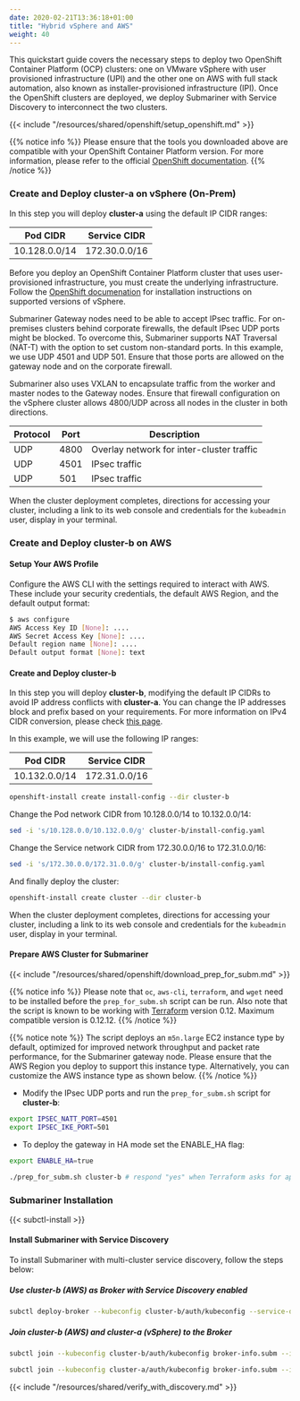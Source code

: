 ```yaml
---
date: 2020-02-21T13:36:18+01:00
title: "Hybrid vSphere and AWS"
weight: 40
---
```


This quickstart guide covers the necessary steps to deploy two OpenShift Container Platform (OCP) clusters: one on VMware vSphere with user
provisioned infrastructure (UPI) and the other one on AWS with full stack automation, also known as installer-provisioned infrastructure
(IPI). Once the OpenShift clusters are deployed, we deploy Submariner with Service Discovery to interconnect the two clusters.

{{< include "/resources/shared/openshift/setup_openshift.md" >}}

{{% notice info %}}
Please ensure that the tools you downloaded above are compatible with your OpenShift Container Platform version. For more information,
please refer to the official [OpenShift documentation](https://docs.openshift.com/container-platform/).
{{% /notice %}}

### Create and Deploy cluster-a on vSphere (On-Prem)

In this step you will deploy **cluster-a** using the default IP CIDR ranges:

| Pod CIDR     | Service CIDR |
|--------------|--------------|
|10.128.0.0/14 |172.30.0.0/16 |

Before you deploy an OpenShift Container Platform cluster that uses user-provisioned infrastructure, you must create the underlying
infrastructure. Follow the [OpenShift documenation](https://docs.openshift.com/container-platform/) for installation instructions on
supported versions of vSphere.

Submariner Gateway nodes need to be able to accept IPsec traffic. For on-premises clusters behind corporate firewalls, the default IPsec UDP
ports might be blocked. To overcome this, Submariner supports NAT Traversal (NAT-T) with the option to set custom non-standard ports.
In this example, we use UDP 4501 and UDP 501. Ensure that those ports are allowed on the gateway node and on the corporate firewall.

Submariner also uses VXLAN to encapsulate traffic from the worker and master nodes to the Gateway nodes. Ensure that firewall configuration
on the vSphere cluster allows 4800/UDP across all nodes in the cluster in both directions.

| Protocol   | Port   | Description                                  |
|------------|--------|----------------------------------------------|
| UDP        | 4800   | Overlay network for inter-cluster traffic    |
| UDP        | 4501   | IPsec traffic                                |
| UDP        | 501    | IPsec traffic                                |

When the cluster deployment completes, directions for accessing your cluster, including a link to its web console and credentials for the
`kubeadmin` user, display in your terminal.

### Create and Deploy cluster-b on AWS

#### Setup Your AWS Profile

Configure the AWS CLI with the settings required to interact with AWS. These include your security credentials, the default AWS Region,
and the default output format:

```bash
$ aws configure
AWS Access Key ID [None]: ....
AWS Secret Access Key [None]: ....
Default region name [None]: ....
Default output format [None]: text
```

#### Create and Deploy cluster-b

In this step you will deploy **cluster-b**, modifying the default IP CIDRs to avoid IP address conflicts with **cluster-a**. You can change
the IP addresses block and prefix based on your requirements. For more information on IPv4 CIDR conversion,
please check [this page](https://www.ipaddressguide.com/cidr).

In this example, we will use the following IP ranges:

| Pod CIDR     | Service CIDR |
|--------------|--------------|
|10.132.0.0/14 |172.31.0.0/16 |

```bash
openshift-install create install-config --dir cluster-b
```

Change the Pod network CIDR from 10.128.0.0/14 to 10.132.0.0/14:

```bash
sed -i 's/10.128.0.0/10.132.0.0/g' cluster-b/install-config.yaml
```

Change the Service network CIDR from 172.30.0.0/16 to 172.31.0.0/16:

```bash
sed -i 's/172.30.0.0/172.31.0.0/g' cluster-b/install-config.yaml
```

And finally deploy the cluster:

```bash
openshift-install create cluster --dir cluster-b
```

When the cluster deployment completes, directions for accessing your cluster, including a link to its web console and credentials for the
`kubeadmin` user, display in your terminal.

#### Prepare AWS Cluster for Submariner

{{< include "/resources/shared/openshift/download_prep_for_subm.md" >}}

{{% notice info %}}
Please note that  `oc`, `aws-cli`, `terraform`, and `wget` need to be installed before the `prep_for_subm.sh` script can be run.
Also note that the script is known to be working with [Terraform](https://releases.hashicorp.com/terraform/) version 0.12.
Maximum compatible version is 0.12.12.
{{% /notice %}}

{{% notice note %}}
The script deploys an `m5n.large` EC2 instance type by default, optimized for improved network throughput and packet rate performance,
for the Submariner gateway node. Please ensure that the AWS Region you deploy to support this instance type. Alternatively, you can
customize the AWS instance type as shown below.
{{% /notice %}}

* Modify the IPsec UDP ports and run the `prep_for_subm.sh` script for **cluster-b**:

```bash
export IPSEC_NATT_PORT=4501
export IPSEC_IKE_PORT=501
```

* To deploy the gateway in HA mode set the ENABLE_HA flag:

```bash
export ENABLE_HA=true
```

```bash
./prep_for_subm.sh cluster-b # respond "yes" when Terraform asks for approval, or otherwise add the -auto-approve flag
```

### Submariner Installation

{{< subctl-install >}}

#### Install Submariner with Service Discovery

To install Submariner with multi-cluster service discovery, follow the steps below:

##### Use cluster-b (AWS) as Broker with Service Discovery enabled

```bash
subctl deploy-broker --kubeconfig cluster-b/auth/kubeconfig --service-discovery
```

##### Join cluster-b (AWS) and cluster-a (vSphere) to the Broker

```bash
subctl join --kubeconfig cluster-b/auth/kubeconfig broker-info.subm --ikeport 501 --nattport 4501
```

```bash
subctl join --kubeconfig cluster-a/auth/kubeconfig broker-info.subm --ikeport 501 --nattport 4501
```

{{< include "/resources/shared/verify_with_discovery.md" >}}
